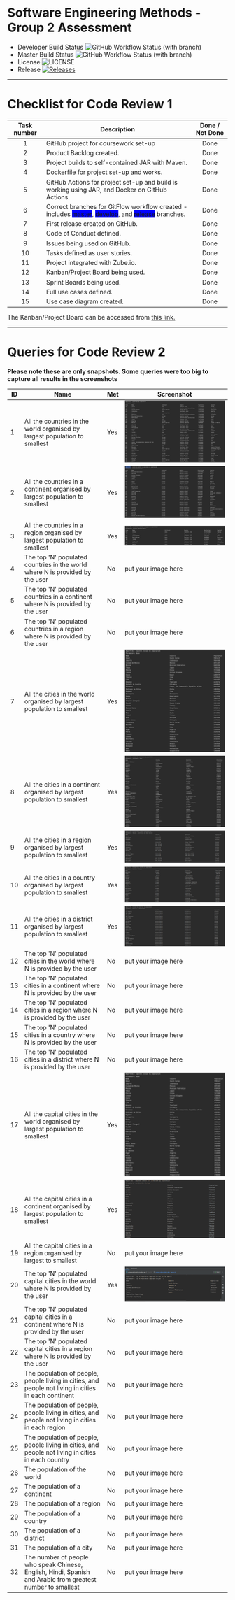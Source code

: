 # Software Engineering Methods - Group 2 Assessment

- Developer Build Status ![GitHub Workflow Status (with branch)](https://img.shields.io/github/actions/workflow/status/MelissaAstbury/SEMPopulationInformation/main.yml?branch=develop)
- Master Build Status ![GitHub Workflow Status (with branch)](https://img.shields.io/github/actions/workflow/status/MelissaAstbury/SEMPopulationInformation/main.yml?branch=master)
- License ![LICENSE](https://img.shields.io/github/license/MelissaAstbury/SEMPopulationInformation.svg?style=flat-square)
- Release [![Releases](https://img.shields.io/github/v/tag/melissaastbury/sempopulationinformation?label=Release&sort=semver)](https://github.com/MelissaAstbury/SEMPopulationInformation/releases)

-----
# Checklist for Code Review 1

| Task number | Description                                                                                                                                                                                                          | Done / Not Done | 
|:-----------:|----------------------------------------------------------------------------------------------------------------------------------------------------------------------------------------------------------------------|:---------------:|
|      1      | GitHub project for coursework set-up                                                                                                                                                                                 |      Done       |
|      2      | Product Backlog created.                                                                                                                                                                                             |      Done       |
|      3      | Project builds to self-contained JAR with Maven.                                                                                                                                                                     |      Done       | 
|      4      | Dockerfile for project set-up and works.                                                                                                                                                                             |      Done       | 
|      5      | GitHub Actions for project set-up and build is working using JAR, and Docker on GitHub Actions.                                                                                                                      |      Done       |
|      6      | Correct branches for GitFlow workflow created - includes <span style= 'background:blue'> master</span>, <span style= 'background:blue'> develop</span>, and <span style= 'background:blue'> release</span> branches. |      Done       |
|      7      | First release created on GitHub.                                                                                                                                                                                     |      Done       | 
|      8      | Code of Conduct defined.                                                                                                                                                                                             |      Done       | 
|      9      | Issues being used on GitHub.                                                                                                                                                                                         |      Done       |
|     10      | Tasks defined as user stories.                                                                                                                                                                                       |      Done       |
|     11      | Project integrated with Zube.io.                                                                                                                                                                                     |      Done       | 
|     12      | Kanban/Project Board being used.                                                                                                                                                                                     |      Done       | 
|     13      | Sprint Boards being used.                                                                                                                                                                                            |      Done       |
|     14      | Full use cases defined.                                                                                                                                                                                              |      Done       |
|     15      | Use case diagram created.                                                                                                                                                                                            |      Done       | 

The Kanban/Project Board can be accessed from [this link.](https://zube.io/napier-253/project-board/w/workspace-1/kanban)

---
# Queries for Code Review 2
**Please note these are only snapshots. Some queries were too big to capture all results in the screenshots**

| ID  | Name                                                                                                        | Met | Screenshot                                         |
|-----|-------------------------------------------------------------------------------------------------------------|-----|----------------------------------------------------|
| 1   | All the countries in the world organised by largest population to smallest                                  | Yes | ![img.png](getCountriesByPopulation.png)           |
| 2   | All the countries in a continent organised by largest population to smallest                                | Yes | ![img.png](getCountriesInAContinent.png)           |
| 3   | All the countries in a region organised by largest population to smallest                                   | Yes | ![img.png](getCountriesForRegion.png)              |
| 4   | The top 'N' populated countries in the world where N is provided by the user                                | No  | put your image here                                |
| 5   | The top 'N' populated countries in a continent where N is provided by the user                              | No  | put your image here                                |
| 6   | The top 'N' populated countries in a region where N is provided by the user                                 | No  | put your image here                                |
| 7   | All the cities in the world organised by largest population to smallest                                     | Yes | ![img.png](getCitiesByPopulation.png)              |
| 8   | All the cities in a continent organised by largest population to smallest                                   | Yes | ![img.png](getCitiesForContinentByPopulation.png)  |
| 9   | All the cities in a region organised by largest population to smallest                                      | Yes | ![img.png](getCitiesForRegionByPopulation.PNG)     |
| 10  | All the cities in a country organised by largest population to smallest                                     | Yes | ![img.png](getCitiesForCountryByPopulation.PNG)    |
| 11  | All the cities in a district organised by largest population to smallest                                    | Yes | ![img.png](getCitiesForDistrictByPopulation.png)   |
| 12  | The top 'N' populated cities in the world where N is provided by the user                                   | No  | put your image here                                |
| 13  | The top 'N' populated cities in a continent where N is provided by the user                                 | No  | put your image here                                |
| 14  | The top 'N' populated cities in a region where N is provided by the user                                    | No  | put your image here                                |
| 15  | The top 'N' populated cities in a country where N is provided by the user                                   | No  | put your image here                                |
| 16  | The top 'N' populated cities in a district where N is provided by the user                                  | No  | put your image here                                |
| 17  | All the capital cities in the world organised by largest population to smallest                             | Yes | ![img.png](getCapitalCitiesByPopulation.png)       |
| 18  | All the capital cities in a continent organised by largest population to smallest                           | Yes | ![img.png](getCapitalCitiesForContinentByPopl.PNG) |
| 19  | All the capital cities in a region organised by largest to smallest                                         | No  | put your image here                                |
| 20  | The top 'N' populated capital cities in the world where N is provided by the user                           | Yes | ![img.png](getTopNCapitalCitiesInTheWorld.png)     |
| 21  | The top 'N' populated capital cities in a continent where N is provided by the user                         | No  | put your image here                                |
| 22  | The top 'N' populated capital cities in a region where N is provided by the user                            | No  | put your image here                                |
| 23  | The population of people, people living in cities, and people not living in cities in each continent        | No  | put your image here                                |
| 24  | The population of people, people living in cities, and people not living in cities in each region           | No  | put your image here                                |
| 25  | The population of people, people living in cities, and people not living in cities in each country          | No  | put your image here                                |
| 26  | The population of the world                                                                                 | No  | put your image here                                |
| 27  | The population of a continent                                                                               | No  | put your image here                                |
| 28  | The population of a region                                                                                  | No  | put your image here                                |
| 29  | The population of a country                                                                                 | No  | put your image here                                |
| 30  | The population of a district                                                                                | No  | put your image here                                |
| 31  | The population of a city                                                                                    | No  | put your image here                                |
| 32  | The number of people who speak Chinese, English, Hindi, Spanish and Arabic from greatest number to smallest | No  | put your image here                                |
